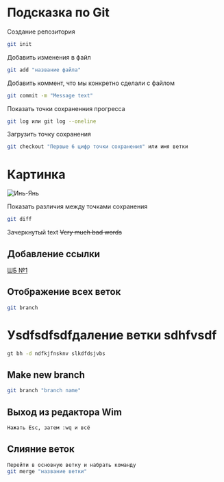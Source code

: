 # Подсказка по Git

Создание репозитория
```sh
git init
```

Добавить изменения в файл
```sh
git add "название файла"
```

Добавить коммент, что мы конкретно сделали с файлом
```sh
git commit -m "Message text"
```

Показать точки сохраненния прогресса
```sh
git log или git log --oneline
```

Загрузить точку сохранения
```sh
git checkout "Первые 6 цифр точки сохранения" или имя ветки
```
# Картинка

![Инь-Янь](inei.JPG)

Показать различия между точками сохранения
```sh
git diff
```
Зачеркнутый text ~~Very much bad words~~

## Добавление ссылки

[ШБ №1](http://www.puncherschool.ru/ "бокс детишкам")

## Отображение всех веток
```sh
git branch
```

# Уsdfsdfsdfдаление ветки sdhfvsdf
```sh
gt bh -d ndfkjfnsknv slkdfdsjvbs
```

## Make new branch
```sh
git branch "branch name"
```

## Выход из редактора Wim
```sh
Нажать Esc, затем :wq и всё
```

## Слияние веток 
```sh
Перейти в основную ветку и набрать команду 
git merge "название ветки"
```

